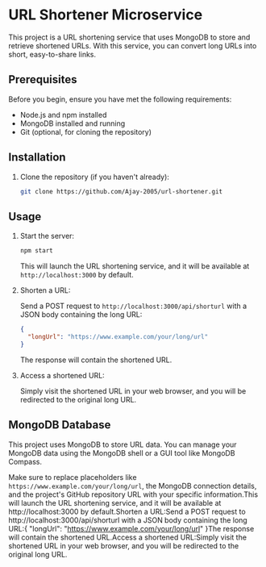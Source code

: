 # URL Shortener Microservice

This project is a URL shortening service that uses MongoDB to store and retrieve shortened URLs. With this service, you can convert long URLs into short, easy-to-share links.

## Prerequisites

Before you begin, ensure you have met the following requirements:

- Node.js and npm installed
- MongoDB installed and running
- Git (optional, for cloning the repository)

## Installation

1. Clone the repository (if you haven't already):

   ```bash
   git clone https://github.com/Ajay-2005/url-shortener.git

## Usage

1. Start the server:

   ```bash
   npm start
   ```

   This will launch the URL shortening service, and it will be available at `http://localhost:3000` by default.

2. Shorten a URL:

   Send a POST request to `http://localhost:3000/api/shorturl` with a JSON body containing the long URL:

   ```json
   {
     "longUrl": "https://www.example.com/your/long/url"
   }
   ```

   The response will contain the shortened URL.

3. Access a shortened URL:

   Simply visit the shortened URL in your web browser, and you will be redirected to the original long URL.

## MongoDB Database

This project uses MongoDB to store URL data. You can manage your MongoDB data using the MongoDB shell or a GUI tool like MongoDB Compass.



Make sure to replace placeholders like `https://www.example.com/your/long/url`, the MongoDB connection details, and the project's GitHub repository URL with your specific information.This will launch the URL shortening service, and it will be available at http://localhost:3000 by default.Shorten a URL:Send a POST request to http://localhost:3000/api/shorturl with a JSON body containing the long URL:{
  "longUrl": "https://www.example.com/your/long/url"
}The response will contain the shortened URL.Access a shortened URL:Simply visit the shortened URL in your web browser, and you will be redirected to the original long URL.